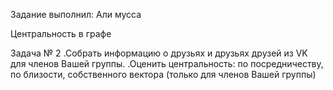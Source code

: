 Задание выполнил: Али мусса

Центральность в графе

Задача № 2
 .Собрать информацию о друзьях и друзьях друзей из VK для членов Вашей группы.
 .Оценить центральность: по посредничеству, по близости, собственного вектора (только для членов Вашей группы)


